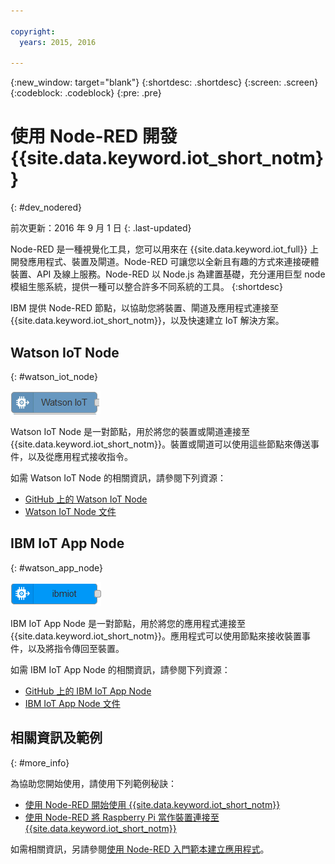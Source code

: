 ```yaml
---

copyright:
  years: 2015, 2016

---
```


{:new_window: target="blank"}
{:shortdesc: .shortdesc}
{:screen: .screen}
{:codeblock: .codeblock}
{:pre: .pre}

# 使用 Node-RED 開發 {{site.data.keyword.iot_short_notm}}
{: #dev_nodered}

前次更新：2016 年 9 月 1 日
{: .last-updated}

Node-RED 是一種視覺化工具，您可以用來在 {{site.data.keyword.iot_full}} 上開發應用程式、裝置及閘道。Node-RED 可讓您以全新且有趣的方式來連接硬體裝置、API 及線上服務。Node-RED 以 Node.js 為建置基礎，充分運用巨型 node 模組生態系統，提供一種可以整合許多不同系統的工具。
{:shortdesc}

IBM 提供 Node-RED 節點，以協助您將裝置、閘道及應用程式連接至 {{site.data.keyword.iot_short_notm}}，以及快速建立 IoT 解決方案。


## Watson IoT Node   
{: #watson_iot_node}  

![Watson IoT Node 影像](../images/node-red-watson.png "Watson IoT Node 影像")


Watson IoT Node 是一對節點，用於將您的裝置或閘道連接至 {{site.data.keyword.iot_short_notm}}。裝置或閘道可以使用這些節點來傳送事件，以及從應用程式接收指令。

如需 Watson IoT Node 的相關資訊，請參閱下列資源：

- [GitHub 上的 Watson IoT Node](https://github.com/ibm-watson-iot/iot-nodered/tree/master/node-red-contrib-ibm-watson-iot)
- [Watson IoT Node 文件](https://www.npmjs.com/package/node-red-contrib-ibm-watson-iot)


## IBM IoT App Node  
{: #watson_app_node}  


![IBM IoT App Node 影像](../images/node-red-ibmiot.png "IBM IoT App Node 影像")

IBM IoT App Node 是一對節點，用於將您的應用程式連接至 {{site.data.keyword.iot_short_notm}}。應用程式可以使用節點來接收裝置事件，以及將指令傳回至裝置。

如需 IBM IoT App Node 的相關資訊，請參閱下列資源：

- [GitHub 上的 IBM IoT App Node](https://github.com/ibm-watson-iot/iot-nodered/tree/master/node-red-contrib-scx-ibmiotapp)
- [IBM IoT App Node 文件](http://flows.nodered.org/node/node-red-contrib-scx-ibmiotapp)


## 相關資訊及範例   
{: #more_info}


為協助您開始使用，請使用下列範例秘訣：
- [使用 Node-RED 開始使用 {{site.data.keyword.iot_short_notm}}](https://developer.ibm.com/recipes/tutorials/getting-started-with-watson-iot-platform-using-node-red/)
- [使用 Node-RED 將 Raspberry Pi 當作裝置連接至 {{site.data.keyword.iot_short_notm}}](https://developer.ibm.com/recipes/tutorials/deploy-watson-iot-node-on-raspberry-pi/)

如需相關資訊，另請參閱[使用 Node-RED 入門範本建立應用程式](https://console.ng.bluemix.net/docs/starters/Node-RED/nodered.html#nodered)。
